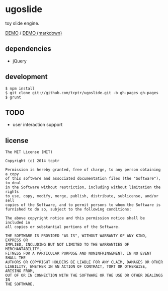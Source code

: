 ugoslide
========

toy slide engine.

[DEMO](http://tcptr.github.io/ugoslide/) / [DEMO (markdown)](http://tcptr.github.io/ugoslide/markdown.html)

## dependencies

* jQuery

## development

```
$ npm install
$ git clone git://github.com/tcptr/ugoslide.git -b gh-pages gh-pages
$ grunt
```

## TODO

* user interaction support

## license

```
The MIT License (MIT)

Copyright (c) 2014 tcptr

Permission is hereby granted, free of charge, to any person obtaining a copy
of this software and associated documentation files (the "Software"), to deal
in the Software without restriction, including without limitation the rights
to use, copy, modify, merge, publish, distribute, sublicense, and/or sell
copies of the Software, and to permit persons to whom the Software is
furnished to do so, subject to the following conditions:

The above copyright notice and this permission notice shall be included in
all copies or substantial portions of the Software.

THE SOFTWARE IS PROVIDED "AS IS", WITHOUT WARRANTY OF ANY KIND, EXPRESS OR
IMPLIED, INCLUDING BUT NOT LIMITED TO THE WARRANTIES OF MERCHANTABILITY,
FITNESS FOR A PARTICULAR PURPOSE AND NONINFRINGEMENT. IN NO EVENT SHALL THE
AUTHORS OR COPYRIGHT HOLDERS BE LIABLE FOR ANY CLAIM, DAMAGES OR OTHER
LIABILITY, WHETHER IN AN ACTION OF CONTRACT, TORT OR OTHERWISE, ARISING FROM,
OUT OF OR IN CONNECTION WITH THE SOFTWARE OR THE USE OR OTHER DEALINGS IN
THE SOFTWARE.
```

